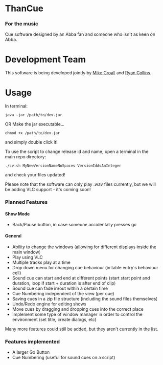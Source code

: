 # ThanCue #
### For the music ###
Cue software designed by an Abba fan and someone who isn't as keen on Abba.

# Development Team
This software is being developed jointly by [Mike Croall](https://www.github.com/MikeCroall "Mike Croall") and [Ryan Collins](https://www.github.com/OhmGeek "Ryan Collins").

# Usage
In terminal:

    java -jar /path/to/dev.jar
OR 
Make the jar executable...

    chmod +x /path/to/dev.jar
and simply double click it!

To use the script to change release id and name, open a terminal in the main repo directory:

    ./cv.sh MyNewVersionNameNoSpaces VersionIdAsAnInteger
and check your files updated!

Please note that the software can only play .wav files currently, but we will be adding VLC support - it's coming soon!

### Planned Features
#### Show Mode
- Back/Pause button, in case someone accidentally presses go

#### General
- Ability to change the windows (allowing for different displays inside the main window)
- Play using VLC
- Multiple tracks play at a time
- Drop down menu for changing cue behaviour (in table entry's behaviour cell)
- Sound cue can start and end at different points (start start point and duration, loop if start + duration is after end of clip)
- Sound cue can fade in/out within a certain time
- Cue Numbering independent of the view (per cue)
- Saving cues in a zip file structure (including the sound files themselves)
- Undo/Redo engine for editing shows
- Move cues by dragging and dropping cues into the correct place
- Implement some type of window manager in order to control the environment (set title, create dialogs, etc)

Many more features could still be added, but they aren't currently in the list.


### Features implemented
- A larger Go Button
- Cue Numbering (useful for sound cues on a script)
